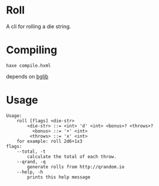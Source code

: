 # Roll
A cli for rolling a die string.

# Compiling
```
haxe compile.hxml
```
depends on [bglib](https://github.com/Bgabri/bglib)

# Usage
```
Usage:
    roll [flags] <die-str>
        <die-str> ::= <int> 'd' <int> <bonus>? <throws>?
          <bonus> ::= '+' <int>
         <throws> ::= 'x' <int>
    for example: roll 2d6+1x3
flags:
    --total, -t
        calculate the total of each throw.
    --qrand, -q
        generate rolls from http://qrandom.io
    --help, -h
        prints this help message
```
